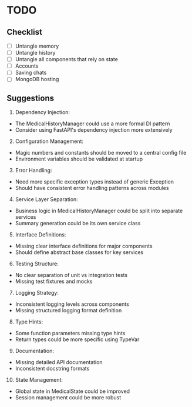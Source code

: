 # TODO
## Checklist
- [ ] Untangle memory
- [ ] Untangle history
- [ ] Untangle all components that rely on state
- [ ] Accounts
- [ ] Saving chats
- [ ] MongoDB hosting
## Suggestions
1. Dependency Injection:
- The MedicalHistoryManager could use a more formal DI pattern
- Consider using FastAPI's dependency injection more extensively
2. Configuration Management:
- Magic numbers and constants should be moved to a central config file
- Environment variables should be validated at startup
3. Error Handling:
- Need more specific exception types instead of generic Exception
- Should have consistent error handling patterns across modules
4. Service Layer Separation:
- Business logic in MedicalHistoryManager could be split into separate services
- Summary generation could be its own service class
5. Interface Definitions:
- Missing clear interface definitions for major components
- Should define abstract base classes for key services
6. Testing Structure:
- No clear separation of unit vs integration tests
- Missing test fixtures and mocks
7. Logging Strategy:
- Inconsistent logging levels across components
- Missing structured logging format definition
8. Type Hints:
- Some function parameters missing type hints
- Return types could be more specific using TypeVar
9. Documentation:
- Missing detailed API documentation
- Inconsistent docstring formats
10. State Management:
- Global state in MedicalState could be improved
- Session management could be more robust
